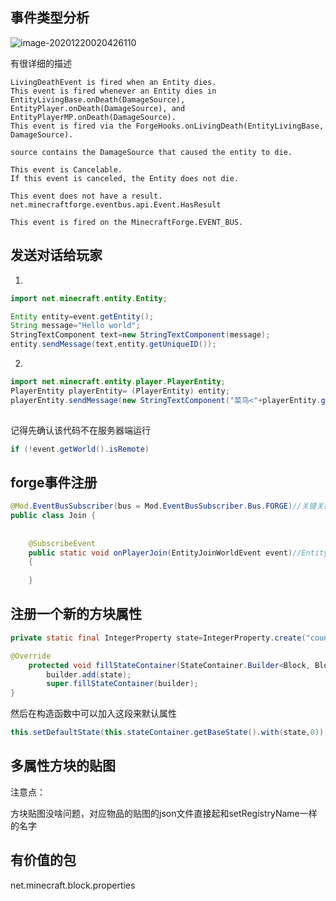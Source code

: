 ## 事件类型分析

![image-20201220020426110](https://raw.githubusercontent.com/xutongxin1/xutongxin1.github.io/master/asset/%E6%97%A5%E5%BF%97/image-20201220020426110.png)

有很详细的描述

```
LivingDeathEvent is fired when an Entity dies. 
This event is fired whenever an Entity dies in EntityLivingBase.onDeath(DamageSource), EntityPlayer.onDeath(DamageSource), and EntityPlayerMP.onDeath(DamageSource).  
This event is fired via the ForgeHooks.onLivingDeath(EntityLivingBase, DamageSource).

source contains the DamageSource that caused the entity to die.

This event is Cancelable. 
If this event is canceled, the Entity does not die.

This event does not have a result. net.minecraftforge.eventbus.api.Event.HasResult

This event is fired on the MinecraftForge.EVENT_BUS.
```



## 发送对话给玩家

1.

```java
import net.minecraft.entity.Entity;

Entity entity=event.getEntity();
String message="Hello world";
StringTextComponent text=new StringTextComponent(message);
entity.sendMessage(text,entity.getUniqueID());
```

2.

```java
import net.minecraft.entity.player.PlayerEntity;
PlayerEntity playerEntity= (PlayerEntity) entity;
playerEntity.sendMessage(new StringTextComponent("菜鸟<"+playerEntity.getName().getString()+">上线了~"),playerEntity.getUniqueID());
            
```

记得先确认该代码不在服务器端运行

```java
if (!event.getWorld().isRemote)
```

## forge事件注册

```java
@Mod.EventBusSubscriber(bus = Mod.EventBusSubscriber.Bus.FORGE)//关键关键
public class Join {
    
    
    @SubscribeEvent
    public static void onPlayerJoin(EntityJoinWorldEvent event)//EntityJoinWorldEvent 关键，和onPlayerJoin类名无关
    {
        
    }
```



## 注册一个新的方块属性

```java
private static final IntegerProperty state=IntegerProperty.create("count",0,1);//必须是private static

@Override
    protected void fillStateContainer(StateContainer.Builder<Block, BlockState> builder) {
        builder.add(state);
        super.fillStateContainer(builder);
}
```

然后在构造函数中可以加入这段来默认属性

```java
this.setDefaultState(this.stateContainer.getBaseState().with(state,0));
```

## 多属性方块的贴图

注意点：

方块贴图没啥问题，对应物品的贴图的json文件直接起和setRegistryName一样的名字

## 有价值的包 

net.minecraft.block.properties

